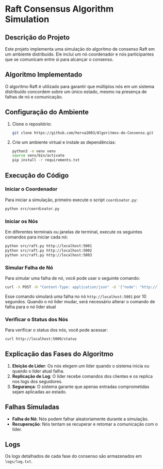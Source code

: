 # Raft Consensus Algorithm Simulation

## Descrição do Projeto
Este projeto implementa uma simulação do algoritmo de consenso Raft em um ambiente distribuído. Ele inclui um nó coordenador e nós participantes que se comunicam entre si para alcançar o consenso.

## Algoritmo Implementado
O algoritmo Raft é utilizado para garantir que múltiplos nós em um sistema distribuído concordem sobre um único estado, mesmo na presença de falhas de nó e comunicação.

## Configuração do Ambiente
1. Clone o repositório:
   ```bash
   git clone https://github.com/herva2003/Algoritmos-de-Consenso.git
   ```

2. Crie um ambiente virtual e instale as dependências:
   ```bash
   python3 -m venv venv
   source venv/bin/activate
   pip install -r requirements.txt
   ```

## Execução do Código
### Iniciar o Coordenador
Para iniciar a simulação, primeiro execute o script `coordinator.py`:
```bash
python src/coordinator.py
```

### Iniciar os Nós
Em diferentes terminais ou janelas de terminal, execute os seguintes comandos para iniciar cada nó:
```bash
python src/raft.py http://localhost:5001
python src/raft.py http://localhost:5002
python src/raft.py http://localhost:5003
```

### Simular Falha de Nó
Para simular uma falha de nó, você pode usar o seguinte comando:
```bash
curl -X POST -H "Content-Type: application/json" -d '{"node": "http://localhost:5001", "duration": 10}' http://localhost:5000/simulate_failure
```
Esse comando simulará uma falha no nó `http://localhost:5001` por 10 segundos.
Quando o nó lider mudar, será necessário alterar o comando de falha para o nó lider atual

### Verificar o Status dos Nós
Para verificar o status dos nós, você pode acessar:
```bash
curl http://localhost:5000/status
```

## Explicação das Fases do Algoritmo
1. **Eleição de Líder**: Os nós elegem um líder quando o sistema inicia ou quando o líder atual falha.
2. **Replicação de Log**: O líder recebe comandos dos clientes e os replica nos logs dos seguidores.
3. **Segurança**: O sistema garante que apenas entradas comprometidas sejam aplicadas ao estado.

## Falhas Simuladas
- **Falha de Nó**: Nós podem falhar aleatoriamente durante a simulação.
- **Recuperação**: Nós tentam se recuperar e retomar a comunicação com o líder.

## Logs
Os logs detalhados de cada fase do consenso são armazenados em `logs/log.txt`.
